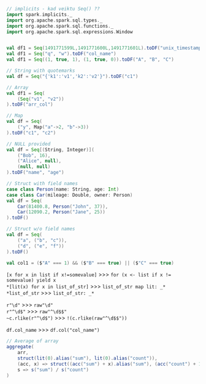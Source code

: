 ```scala
// implicits - kad veiktu Seq() ??
import spark.implicits._
import org.apache.spark.sql.types._
import org.apache.spark.sql.functions._
import org.apache.spark.sql.expressions.Window


val df1 = Seq(1491771599L,1491771600L,1491771601L).toDF("unix_timestamp")
val df1 = Seq("q", "w").toDF("col_name")
val df1 = Seq((1, true, 1), (1, true, 0)).toDF("A", "B", "C")

// String with quotemarks
val df = Seq("{'k1':'v1','k2':'v2'}").toDF("c1")

// Array
val df1 = Seq(
    (Seq("v1", "v2"))
).toDF("arr_col")

// Map
val df = Seq(
    ("y", Map("a"->2, "b"->3))
).toDF("c1", "c2")

// NULL provided
val df = Seq[(String, Integer)](
    ("Bob", 16),
    ("Alice", null),
    (null, null)
).toDF("name", "age")

// Struct with field names
case class Person(name: String, age: Int)
case class Car(mileage: Double, owner: Person)
val df = Seq(
    Car(81400.8, Person("John", 37)),
    Car(12090.2, Person("Jane", 25))
).toDF()

// Struct w/o field names
val df = Seq(
    ("a", ("b", "c")),
    ("d", ("e", "f"))
).toDF()

val col1 = ($"A" === 1) && ($"B" === true) || ($"C" === true)
```

`[x for x in list if x!=somevalue]` >>> `for (x <- list if x != somevalue) yield x`  
`*[lit(x) for x in list_of_str]` >>> `list_of_str map lit: _*`  
`*list_of_str` >>> `list_of_str: _*`  

`r"\d"` >>> `raw"\d"`  
`r"^\d$"` >>> `raw"^\d$$"`  
`~c.rlike(r"^\d$")` >>> `!(c.rlike(raw"^\d$$"))`  

`df.col_name` >>> `df.col("col_name")`

```scala
// Average of array
aggregate(
    arr,
    struct(lit(0).alias("sum"), lit(0).alias("count")),
    (acc, x) => struct((acc("sum") + x).alias("sum"), (acc("count") + 1).alias("count")),
    s => s("sum") / s("count")
)
```
